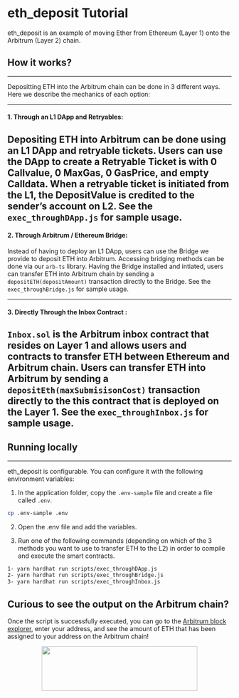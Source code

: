 # eth_deposit Tutorial


eth_deposit is an example of moving Ether from Ethereum (Layer 1) onto the Arbitrum (Layer 2) chain.


## How it works?
---

Depositting ETH into the Arbitrum chain can be done in 3 different ways. Here we describe the mechanics of each option:

---

####  **1. Through an L1 DApp and Retryables:** 
Depositing ETH into Arbitrum can be done using an L1 DApp and retryable tickets. Users can use the DApp to create a Retryable Ticket is with 0 Callvalue, 0 MaxGas, 0 GasPrice, and empty Calldata. When a retryable ticket is initiated from the L1, the DepositValue is credited to the sender’s account on L2. See the `exec_throughDApp.js` for sample usage.
---


####  **2. Through Arbitrum / Ethereum Bridge:** 
Instead of having to deploy an L1 DApp, users can use the Bridge we provide to deposit ETH into Arbitrum. Accessing bridging methods can be done via our `arb-ts` library. Having the Bridge installed and intiated, users can transfer ETH into  Arbitrum chain by sending a `depositETH(depositAmount)` transaction directly to the Bridge. See the `exec_throughBridge.js` for sample usage.

---

####  **3. Directly Through the Inbox Contract :** 
`Inbox.sol` is the Arbitrum inbox contract that resides on Layer 1 and allows users and contracts to transfer ETH between Ethereum and Arbitrum chain. Users can transfer ETH into Arbitrum by sending a `depositEth(maxSubmisisonCost)` transaction directly to the this contract that is deployed on the Layer 1. See the `exec_throughInbox.js` for sample usage.
---


## Running locally
---

eth_deposit is configurable.  You can configure it with the following environment variables:

1. In the application folder, copy the ```.env-sample``` file and create a file called ```.env```.

```bash
cp .env-sample .env
```

2. Open the .env file and add the variables.


3. Run one of the following commands (depending on which of the 3 methods you want to use to transfer ETH to the L2) in order to compile and execute the smart contracts.


```bash
1- yarn hardhat run scripts/exec_throughDApp.js
2- yarn hardhat run scripts/exec_throughBridge.js
3- yarn hardhat run scripts/exec_throughInbox.js
```


## Curious to see the output on the Arbitrum chain?


Once the script is successfully executed, you can go to the [Arbitrum block explorer](https://rinkeby-explorer.arbitrum.io/#), enter your address, and see the amount of ETH that has been assigned to your address on the Arbitrum chain!

<p align="center">
  <img width="350" height="100" src= "https://offchainlabs.com/c79291eee1a8e736eebd9a2c708dbe44.png" />
</p>
